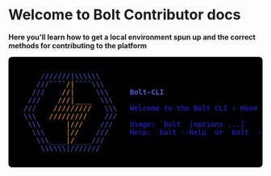# Welcome to Bolt Contributor docs
**Here you'll learn how to get a local environment spun up and the correct methods for contributing to the platform**

<pre style="background: #000000;color: #5659de;padding: 30px;overflow: hidden; border-radius: 7px;">
    ///////|\\\\\\
   ///˜˜˜˜<span style="color:orange">/|</span>˜˜˜˜\\\
  ///    <span style="color:orange">//|</span>     \\\     <strong>Bolt-CLI</strong>
 ///    <span style="color:orange">///|____</span>  \\\
///    <span style="color:orange">/////////</span>   \\\   <span style="color: #2525ef;">Welcome to the Bolt CLI ⚡ Have fun!</span>
\\\   <span style="color:orange">/////////</span>    ///
 \\\      <span style="color:orange">|///</span>    ///    <span style="color: #2525ef;">Usage: `bolt <command> [options ...]`</span>
  \\\     <span style="color:orange">|//</span>    ///     <span style="color: #2525ef;">Help: `bolt --help` or `bolt <command> --help`</span>
   \\\____<span style="color:orange">|/</span>____///
    \\\\\\|///////
</pre>
